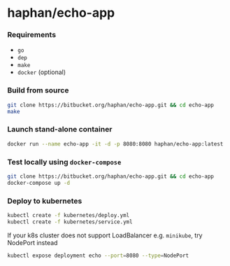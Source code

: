 # haphan/echo-app

### Requirements
- `go`
- `dep`
- `make`
- `docker` (optional)


### Build from source

```bash
git clone https://bitbucket.org/haphan/echo-app.git && cd echo-app
make
```

### Launch stand-alone container

```bash
docker run --name echo-app -it -d -p 8080:8080 haphan/echo-app:latest
```

### Test locally using `docker-compose`

```bash
git clone https://bitbucket.org/haphan/echo-app.git && cd echo-app
docker-compose up -d
```

### Deploy to kubernetes

```bash
kubectl create -f kubernetes/deploy.yml
kubectl create -f kubernetes/service.yml
```

If your k8s cluster does not support LoadBalancer e.g. `minikube`, try NodePort instead

```bash
kubectl expose deployment echo --port=8080 --type=NodePort
```